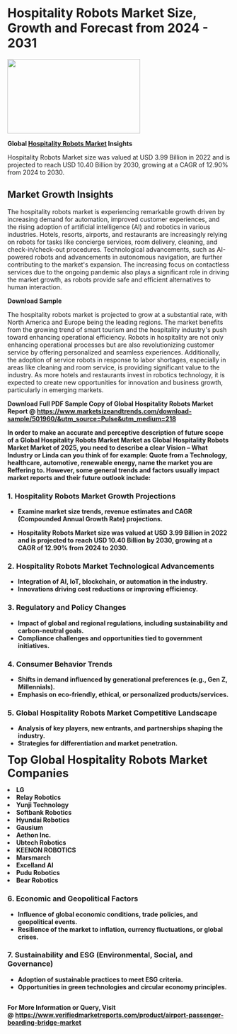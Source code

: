 <H1>Hospitality Robots Market Size, Growth and Forecast from 2024 - 2031</H1><img class="aligncenter size-medium wp-image-584254" src="https://thirdeyenews.in/wp-content/uploads/2024/09/Global-Market-Research-300x168.jpeg" alt="" width="300" height="168" /><p><strong>Global&nbsp;<a href="https://www.marketsizeandtrends.com/download-sample/501960/&amp;utm_source=Pulse&amp;utm_medium=218">Hospitality Robots Market</a> Insights</strong></p><p>Hospitality Robots Market size was valued at USD 3.99 Billion in 2022 and is projected to reach USD 10.40 Billion by 2030, growing at a CAGR of 12.90% from 2024 to 2030.</p><p><h2>Market Growth Insights</h2> <p>The hospitality robots market is experiencing remarkable growth driven by increasing demand for automation, improved customer experiences, and the rising adoption of artificial intelligence (AI) and robotics in various industries. Hotels, resorts, airports, and restaurants are increasingly relying on robots for tasks like concierge services, room delivery, cleaning, and check-in/check-out procedures. Technological advancements, such as AI-powered robots and advancements in autonomous navigation, are further contributing to the market's expansion. The increasing focus on contactless services due to the ongoing pandemic also plays a significant role in driving the market growth, as robots provide safe and efficient alternatives to human interaction.</p> <p><strong>Download Sample</strong></p> <p>The hospitality robots market is projected to grow at a substantial rate, with North America and Europe being the leading regions. The market benefits from the growing trend of smart tourism and the hospitality industry's push toward enhancing operational efficiency. Robots in hospitality are not only enhancing operational processes but are also revolutionizing customer service by offering personalized and seamless experiences. Additionally, the adoption of service robots in response to labor shortages, especially in areas like cleaning and room service, is providing significant value to the industry. As more hotels and restaurants invest in robotics technology, it is expected to create new opportunities for innovation and business growth, particularly in emerging markets.</p> <p><strong></p><p><span class=""><strong>Download Full PDF Sample Copy of Global Hospitality Robots Market Report</strong> @ <a href="https://www.marketsizeandtrends.com/download-sample/501960/&amp;utm_source=Pulse&amp;utm_medium=218" target="_blank">https://www.marketsizeandtrends.com/download-sample/501960/&amp;utm_source=Pulse&amp;utm_medium=218</a></span></p><p>In order to make an accurate and perceptive description of future scope of a Global&nbsp;Hospitality Robots Market Market as Global&nbsp;Hospitality Robots Market Market of 2025, you need to describe a clear Vision &ndash; What Industry or Linda can you think of for example: Quote from a Technology, healthcare, automotive, renewable energy, name the market you are Reffering to. However, some general trends and factors usually impact market reports and their future outlook include:</p><h3>1.&nbsp;<strong>Hospitality Robots Market Growth Projections</strong></h3><ul><li>Examine market size trends, revenue estimates and CAGR (Compounded Annual Growth Rate) projections.</li><li><p>Hospitality Robots Market size was valued at USD 3.99 Billion in 2022 and is projected to reach USD 10.40 Billion by 2030, growing at a CAGR of 12.90% from 2024 to 2030.</p></li></ul><h3>2.&nbsp;<strong>Hospitality Robots Market Technological Advancements</strong></h3><ul><li>Integration of AI, IoT, blockchain, or automation in the industry.</li><li>Innovations driving cost reductions or improving efficiency.</li></ul><h3>3.&nbsp;<strong>Regulatory and Policy Changes</strong></h3><ul><li>Impact of global and regional regulations, including sustainability and carbon-neutral goals.</li><li>Compliance challenges and opportunities tied to government initiatives.</li></ul><h3>4.&nbsp;<strong>Consumer Behavior Trends</strong></h3><ul><li>Shifts in demand influenced by generational preferences (e.g., Gen Z, Millennials).</li><li>Emphasis on eco-friendly, ethical, or personalized products/services.</li></ul><h3>5.&nbsp;<strong>Global Hospitality Robots Market Competitive Landscape</strong></h3><ul><li>Analysis of key players, new entrants, and partnerships shaping the industry.</li><li>Strategies for differentiation and market penetration.</li></ul><p data-pm-slice="1 1 []"><span style="color: inherit; font-family: inherit; font-size: 25px;">Top Global Hospitality Robots Market Companies</span></p><div class="" data-test-id=""><p><li>LG</li><li> Relay Robotics</li><li> Yunji Technology</li><li> Softbank Robotics</li><li> Hyundai Robotics</li><li> Gausium</li><li> Aethon Inc.</li><li> Ubtech Robotics</li><li> KEENON ROBOTICS</li><li> Marsmarch</li><li> Excelland AI</li><li> Pudu Robotics</li><li> Bear Robotics</li></p></div><h3>6.&nbsp;<strong>Economic and Geopolitical Factors</strong></h3><ul><li>Influence of global economic conditions, trade policies, and geopolitical events.</li><li>Resilience of the market to inflation, currency fluctuations, or global crises.</li></ul><h3>7.&nbsp;<strong>Sustainability and ESG (Environmental, Social, and Governance)</strong></h3><ul><li>Adoption of sustainable practices to meet ESG criteria.</li><li>Opportunities in green technologies and circular economy principles.</li></ul><h2><strong style="font-size: 14px;">For More Information or Query, Visit @&nbsp;</strong><a style="background-color: #ffffff; font-size: 14px;" href="https://www.marketsizeandtrends.com/report/hospitality-robots-market/" target="_blank">https://www.verifiedmarketreports.com/product/airport-passenger-boarding-bridge-market</a></h2>
